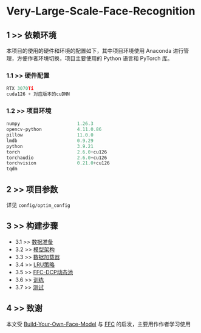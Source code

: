 # Very-Large-Scale-Face-Recognition

## 1 >> 依赖环境

本项目的使用的硬件和环境的配置如下，其中项目环境使用 Anaconda 进行管理，方便作者环境切换，项目主要使用的 Python 语言和 PyTorch 库。

### 1.1 >> 硬件配置
```python
RTX 3070Ti
cuda126 + 对应版本的cuDNN
```

### 1.2 >> 项目环境
```python
numpy                     1.26.3
opencv-python             4.11.0.86
pillow                    11.0.0
lmdb                      0.9.29
python                    3.9.21
torch                     2.6.0+cu126
torchaudio                2.6.0+cu126
torchvision               0.21.0+cu126
tqdm         
```

## 2 >> 项目参数

详见 `config/optim_config`

## 3 >> 构建步骤

- 3.1 >> [数据准备]()
- 3.2 >> [模型架构]()
- 3.3 >> [数据加载器]()
- 3.4 >> [LRU策略]()
- 3.5 >> [FFC-DCP动态池]()
- 3.6 >> [训练]()
- 3.7 >> [测试]()

## 4 >> 致谢

本文受 [Build-Your-Own-Face-Model](https://github.com/siriusdemon/Build-Your-Own-Face-Model/) 与 [FFC](https://github.com/tiandunx/FFC/) 的启发，主要用作作者学习使用
